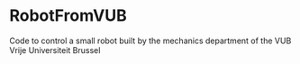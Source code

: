 # RobotFromVUB
Code to control a small robot built by the mechanics department of the VUB Vrije Universiteit Brussel
